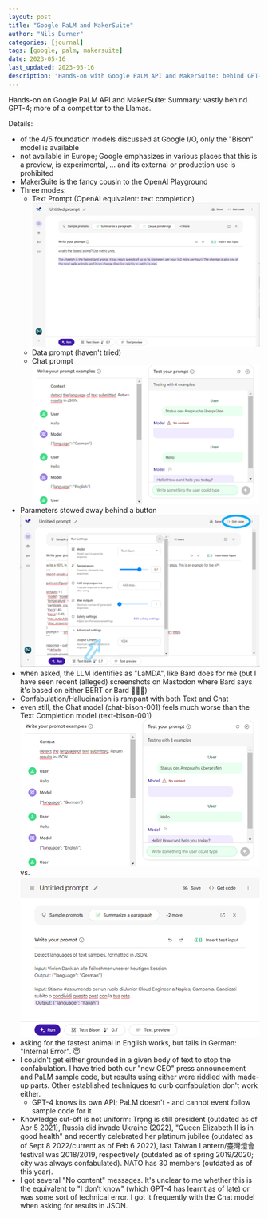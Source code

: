 ```yaml
---
layout: post
title: "Google PaLM and MakerSuite"
author: "Nils Durner"
categories: [journal]
tags: [google, palm, makersuite]
date: 2023-05-16
last_updated: 2023-05-16
description: "Hands-on with Google PaLM API and MakerSuite: behind GPT-4, preview-only with EU geo-block, Playground-like UI, rampant hallucinations, inconsistent knowledge cutoffs, chat worse than text."
---
```


Hands-on on Google PaLM API and MakerSuite: Summary: vastly behind GPT-4; more of a competitor to the Llamas.

Details:
* of the 4/5 foundation models discussed at Google I/O, only the "Bison" model is available
* not available in Europe; Google emphasizes in various places that this is a preview, is experimental, ... and its external or production use is prohibited
* MakerSuite is the fancy cousin to the OpenAI Playground
* Three modes:
  * Text Prompt (OpenAI equivalent: text completion)\
![Google PaLM Makerstudio #1](assets/img/google-palm-makerstudio-1.png)
  * Data prompt (haven't tried)
  * Chat prompt\
![Google PaLM Makerstudio #3](assets/img/google-palm-makerstudio-3.png)
* Parameters stowed away behind a button\
![Google PaLM Makerstudio #2](assets/img/google-palm-makerstudio-2.png)
* when asked, the LLM identifies as "LaMDA", like Bard does for me (but I have seen recent (alleged) screenshots on Mastodon where Bard says it's based on either BERT or Bard 🤷🏻‍♂️)
* Confabulation/Hallucination is rampant with both Text and Chat
* even still, the Chat model (chat-bison-001) feels much worse than the Text Completion model (text-bison-001)\
![Google PaLM Makerstudio #3](assets/img/google-palm-makerstudio-3.png) vs.
![Google PaLM Makerstudio #4](assets/img/google-palm-makerstudio-4.png)
* asking for the fastest animal in English works, but fails in German: "Internal Error". 😇
* I couldn't get either grounded in a given body of text to stop the confabulation. I have tried both our "new CEO" press announcement and PaLM sample code, but results using either were riddled with made-up parts. Other established techniques to curb confabulation don't work either.
  * GPT-4 knows its own API; PaLM doesn't - and cannot event follow sample code for it
* Knowledge cut-off is not uniform: Trọng is still president (outdated as of Apr 5 2021), Russia did invade Ukraine (2022), "Queen Elizabeth II is in good health" and recently celebrated her platinum jubilee (outdated as of Sept 8 2022/current as of Feb 6 2022), last Taiwan Lantern/臺灣燈會 festival was 2018/2019, respectively (outdated as of spring 2019/2020; city was always confabulated). NATO has 30 members (outdated as of this year).
* I got several "No content" messages. It's unclear to me whether this is the equivalent to "I don't know" (which GPT-4 has learnt as of late) or was some sort of technical error. I got it frequently with the Chat model when asking for results in JSON.

